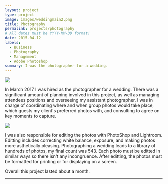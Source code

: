 ```yaml
---
layout: project
type: project
image: images/weddingmain2.png
title: Photography
permalink: projects/photography
# All dates must be YYYY-MM-DD format!
date: 2015-04-12
labels:
  - Business
  - Photography
  - Management
  - Adobe Photoshop
summary: I was the photographer for a wedding.
---
```


<img class="ui image" src="{{ site.baseurl }}/images/weddingIn.jpeg">

In March 2017 I was hired as the photographer for a wedding. There was a significant amount of planning involved in this project, as well as managing attendees positions and overseeing my assistant photographer. I was in charge of coordinating where and when group photos would take place, which guests my client's preferred photos with, and consulting to agree on key moments to capture.

<img class="ui image" src="{{ site.baseurl }}/images/weddingLaugh.jpeg">

I was also responsible for editing the photos with PhotoShop and Lightroom. Editting includes correcting white balance, exposure, and making photos more asthetically pleasing. Photographing a wedding leads to a library of hundreds of photos, my final count was 543. Each photo must be editted in similar ways so there isn't any incongruence. After editting, the photos must be formatted for printing or for displaying on a screen.

Overall this project lasted about a month.




<hr>



